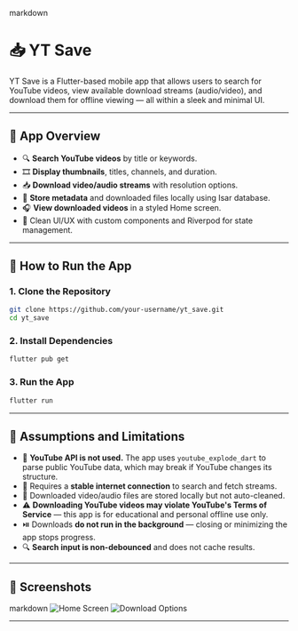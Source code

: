 markdown
# 📥 YT Save

YT Save is a Flutter-based mobile app that allows users to search for YouTube videos, view available download streams (audio/video), and download them for offline viewing — all within a sleek and minimal UI.

---

## 🌟 App Overview

- 🔍 **Search YouTube videos** by title or keywords.
- 🎞️ **Display thumbnails**, titles, channels, and duration.
- 📥 **Download video/audio streams** with resolution options.
- 💾 **Store metadata** and downloaded files locally using Isar database.
- 🎧 **View downloaded videos** in a styled Home screen.
- 🧭 Clean UI/UX with custom components and Riverpod for state management.

---

## 🚀 How to Run the App

### 1. Clone the Repository

```bash
git clone https://github.com/your-username/yt_save.git
cd yt_save
```

### 2. Install Dependencies

```bash
flutter pub get
```

### 3. Run the App

```bash
flutter run
```

---

## 🧠 Assumptions and Limitations

- 🧩 **YouTube API is not used.** The app uses `youtube_explode_dart` to parse public YouTube data, which may break if YouTube changes its structure.
- 📶 Requires a **stable internet connection** to search and fetch streams.
- 🧹 Downloaded video/audio files are stored locally but not auto-cleaned.
- ⚠️ **Downloading YouTube videos may violate YouTube's Terms of Service** — this app is for educational and personal offline use only.
- ⏯️ Downloads **do not run in the background** — closing or minimizing the app stops progress.
- 🔍 **Search input is non-debounced** and does not cache results.

---

## 📸 Screenshots

markdown
![Home Screen](screenshots/home.png)
![Download Options](screenshots/download_options.png)


---


